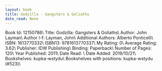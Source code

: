 ```yaml
---
layout: book
title: Godzilla - Gangsters & Goliaths
date_read: None
---
```


Book Id: 12150786\ 
Title: Godzilla: Gangsters & Goliaths\ 
Author: John Layman\ 
Author l-f: Layman, John\ 
Additional Authors: Alberto Ponticelli\ 
ISBN: 1613770332\ 
ISBN13: 9781613770337\ 
My Rating: 0\ 
Average Rating: 3.62\ 
Publisher: IDW Publishing\ 
Binding: Paperback\ 
Number of Pages: 120\ 
Year Published: 2011\ 
Date Read: \ 
Date Added: 2019/10/21\ 
Bookshelves: kupka-wstydu\ 
Bookshelves with positions: kupka-wstydu (#523)\ 

